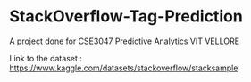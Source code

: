 # StackOverflow-Tag-Prediction
A project done for CSE3047 Predictive Analytics VIT VELLORE

Link to the dataset : 
https://www.kaggle.com/datasets/stackoverflow/stacksample
